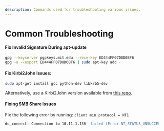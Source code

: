 ```yaml
---
description: Commands used for troubleshooting various issues.
---
```


# Common Troubleshooting

#### Fix Invalid Signature During apt-update

```bash
gpg --keyserver pgpkeys.mit.edu --recv-key ED444FF07D8D0BF6
gpg -a --export ED444FF07D8D0BF6 | sudo apt-key add -
```

#### Fix Kirbi2John Issues:

```bash
sudo apt-get install gcc python-dev libkrb5-dev
```

Alternatively, use a Kirbi2John version available from [this repo](https://github.com/nidem/kerberoast).&#x20;

#### Fixing SMB Share Issues

Fix the following error by running: `client min protocol = NT1`

```bash
do_connect: Connection to 10.11.1.136' failed (Error NT_STATUS_UNSUCCESSFUL)
```
